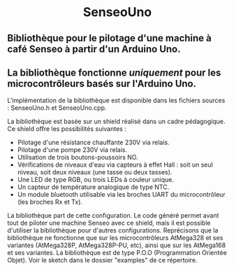# <div align="center"> SenseoUno </div>
## Bibliothèque pour le pilotage d'une machine à café Senseo à partir d'un Arduino Uno.
## La bibliothèque fonctionne *uniquement* pour les microcontrôleurs basés sur l'Arduino Uno.

L'implémentation de la bibliothèque est disponible dans les fichiers sources : SenseoUno.h et SenseoUno.cpp.

La bibliothèque est basée sur un shield réalisé dans un cadre pédagogique. Ce shield offre les possibilités suivantes :
* Pilotage d'une résistance chauffante 230V via relais.
* Pilotage d'une pompe 230V via relais.
* Utilisation de trois boutons-poussoirs NO.
* Vérifications de niveaux d'eau via capteurs à effet Hall : soit un seul niveau, soit deux niveaux (une tasse ou deux tasses).
* Une LED de type RGB, ou trois LEDs à couleur unique.
* Un capteur de température analogique de type NTC.
* Un module bluetooth utilisable via les broches UART du microcontrôleur (les broches Rx et Tx).

La bibliothèque part de cette configuration. Le code généré permet avant tout de piloter une machine Senseo avec ce shield, mais il est possible d'utiliser la bibliothèque pour d'autres configurations. Reprécisons que la bibliothèque ne fonctionne que sur les microcontrôleurs AtMega328 et ses variantes (AtMega328P, AtMega328P-PU, etc), ainsi que sur les AtMega168 et ses variantes. La bibliothèque est de type P.O.O (Programmation Orientée Objet). Voir le sketch dans le dossier "examples" de ce répertoire.
